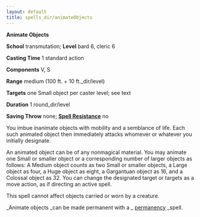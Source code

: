```yaml
---
layout: default
title: spells_dir/animateObjects
---
```

 **Animate Objects**

**School** transmutation; **Level** bard 6, cleric 6

**Casting Time** 1 standard action

**Components** V, S

**Range** medium (100 ft. + 10 ft._dir/level)

**Targets** one Small object per caster level; see text

**Duration** 1 round_dir/level

**Saving Throw** none; **[Spell Resistance](../glossary#_spell-resistance)** no

You imbue inanimate objects with mobility and a semblance of life. Each such animated object then immediately attacks whomever or whatever you initially designate.

An animated object can be of any nonmagical material. You may animate one Small or smaller object or a corresponding number of larger objects as follows: A Medium object counts as two Small or smaller objects, a Large object as four, a Huge object as eight, a Gargantuan object as 16, and a Colossal object as 32. You can change the designated target or targets as a move action, as if directing an active spell.

This spell cannot affect objects carried or worn by a creature.

_Animate objects _can be made permanent with a _ [permanency](permanency#_permanency) _spell.

